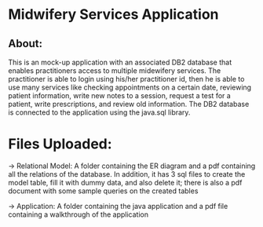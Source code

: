 # Midwifery Services Application
## About:
This is an mock-up application with an associated DB2 database that enables practitioners access to multiple midewifery services. The practitioner is able to login using his/her practitioner id, then he is able to use many services like checking appointments on a certain date, reviewing patient information, write new notes to a session, request a test for a patient, write prescriptions, and review old information. The DB2 database is connected to the application using the java.sql library.

# Files Uploaded: 
-> Relational Model: A folder containing the ER diagram and a pdf containing all the relations of the database. In addition, it has 3 sql files to create the model table, fill it with dummy data, and also delete it; there is also a pdf document with some sample queries on the created tables

-> Application: A folder containing the java application and a pdf file containing a walkthrough of the application
